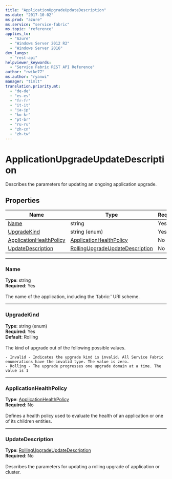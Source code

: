 ```yaml
---
title: "ApplicationUpgradeUpdateDescription"
ms.date: "2017-10-02"
ms.prod: "azure"
ms.service: "service-fabric"
ms.topic: "reference"
applies_to: 
  - "Azure"
  - "Windows Server 2012 R2"
  - "Windows Server 2016"
dev_langs: 
  - "rest-api"
helpviewer_keywords: 
  - "Service Fabric REST API Reference"
author: "rwike77"
ms.author: "ryanwi"
manager: "timlt"
translation.priority.mt: 
  - "de-de"
  - "es-es"
  - "fr-fr"
  - "it-it"
  - "ja-jp"
  - "ko-kr"
  - "pt-br"
  - "ru-ru"
  - "zh-cn"
  - "zh-tw"
---
```

# ApplicationUpgradeUpdateDescription

Describes the parameters for updating an ongoing application upgrade.

## Properties

| Name | Type | Required |
| --- | --- | --- |
| [Name](#name) | string | Yes |
| [UpgradeKind](#upgradekind) | string (enum) | Yes |
| [ApplicationHealthPolicy](#applicationhealthpolicy) | [ApplicationHealthPolicy](sfclient-v60-model-applicationhealthpolicy.md) | No |
| [UpdateDescription](#updatedescription) | [RollingUpgradeUpdateDescription](sfclient-v60-model-rollingupgradeupdatedescription.md) | No |

____
### Name
__Type__: string <br/>
__Required__: Yes<br/>
<br/>
The name of the application, including the 'fabric:' URI scheme.

____
### UpgradeKind
__Type__: string (enum) <br/>
__Required__: Yes<br/>
__Default__: Rolling <br/>
<br/>
The kind of upgrade out of the following possible values.

    - Invalid - Indicates the upgrade kind is invalid. All Service Fabric enumerations have the invalid type. The value is zero.
    - Rolling - The upgrade progresses one upgrade domain at a time. The value is 1


____
### ApplicationHealthPolicy
__Type__: [ApplicationHealthPolicy](sfclient-v60-model-applicationhealthpolicy.md) <br/>
__Required__: No<br/>
<br/>
Defines a health policy used to evaluate the health of an application or one of its children entities.


____
### UpdateDescription
__Type__: [RollingUpgradeUpdateDescription](sfclient-v60-model-rollingupgradeupdatedescription.md) <br/>
__Required__: No<br/>
<br/>
Describes the parameters for updating a rolling upgrade of application or cluster.
